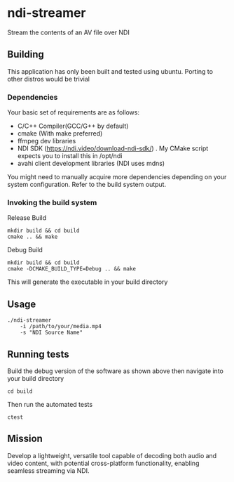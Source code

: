 # ndi-streamer
Stream the contents of an AV file over NDI

## Building

This application has only been built and tested using ubuntu.
Porting to other distros would be trivial

### Dependencies

Your basic set of requirements are as follows:

- C/C++ Compiler(GCC/G++ by default)
- cmake (With make preferred)
- ffmpeg dev libraries
- NDI SDK (https://ndi.video/download-ndi-sdk/)
    . My CMake script expects you to install this in /opt/ndi
- avahi client development libraries (NDI uses mdns)

You might need to manually acquire more dependencies depending
on your system configuration. Refer to the build system output.

### Invoking the build system

Release Build
```
mkdir build && cd build
cmake .. && make
```
Debug Build
```
mkdir build && cd build
cmake -DCMAKE_BUILD_TYPE=Debug .. && make
```

This will generate the executable in your build directory

## Usage

```
./ndi-streamer
    -i /path/to/your/media.mp4
    -s "NDI Source Name"
```

## Running tests
Build the debug version of the software as shown above then navigate into your build directory
```
cd build
```
Then run the automated tests
```
ctest
```

## Mission

Develop a lightweight, versatile tool capable of decoding both audio and video content, with potential cross-platform functionality, enabling seamless streaming via NDI.

